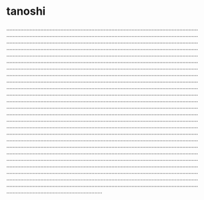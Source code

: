 # tanoshi
..........................................................................................................................................................................................................................................................................................................................................................................................................................................................................................................................................................................................................................................................................................................................................................................................................................................................................................................................................................................................................................................................................................................................................................................................................................................................................................................................................................................................................................................................................................................................................................................................................................................................................................................................................................................................................................................................................................................................................................................................................................................................................................................................................................................................................................................................................................................................................................................................................................................................................................................................................................................................................................................................................................................................................................................................................................................................................................................................................................................................................................................................................................................................................................................................................................................................................................